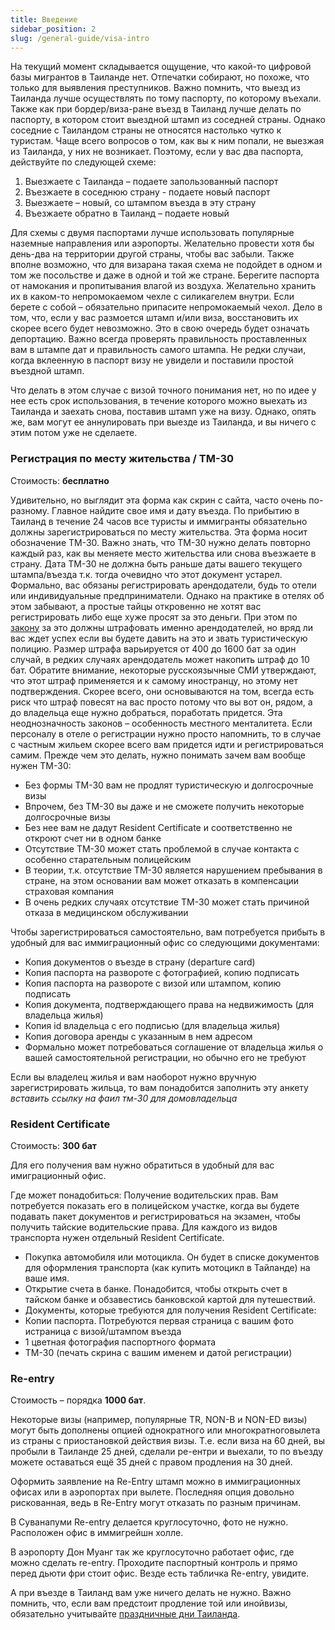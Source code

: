 ```yaml
---
title: Введение
sidebar_position: 2
slug: /general-guide/visa-intro
---
```



На текущий момент складывается ощущение, что какой-то цифровой базы мигрантов в Таиланде нет. Отпечатки собирают, но похоже, что только для выявления преступников. Важно помнить, что выезд из Таиланда лучше осуществлять по тому паспорту, по которому въехали. Также как при бордер/виза-ране въезд в Таиланд лучше делать по паспорту, в котором стоит выездной штамп из соседней страны. Однако соседние с Таиландом страны не относятся настолько чутко к туристам. Чаще всего вопросов о том, как вы к ним попали, не выезжая из Таиланда, у них
не возникает. Поэтому, если у вас два паспорта, действуйте по следующей схеме:


1. Выезжаете с Таиланда – подаете запользованный паспорт
2. Въезжаете в соседнюю страну - подаете новый паспорт
3. Выезжаете – новый, со штампом въезда в эту страну
4. Въезжаете обратно в Таиланд – подаете новый


Для схемы с двумя паспортами лучше использовать популярные наземные направления или аэропорты. Желательно провести хотя бы день-два на территории другой страны, чтобы вас забыли. Также вполне возможно, что для визарана такая схема не подойдет в одном и том же посольстве и даже в одной и той же стране. Берегите паспорта от намокания и пропитывания влагой из воздуха. Желательно хранить их в каком-то непромокаемом чехле с силикагелем внутри. Если берете с собой – обязательно припасите непромокаемый чехол. Дело в том, что, если у вас размоется штамп и/или виза, восстановить их скорее всего будет невозможно. Это в свою очередь будет означать депортацию. Важно всегда проверять правильность проставленных вам в штампе дат и правильность самого штампа. Не редки случаи, когда вклеенную в паспорт визу не увидели и поставили простой въездной штамп.

Что делать в этом случае с визой точного понимания нет, но по идее у нее есть срок использования, в течение которого можно выехать из Таиланда и заехать снова, поставив штамп уже на визу. Однако, опять же, вам могут ее аннулировать при выезде из Таиланда, и вы
ничего с этим потом уже не сделаете. 

### Регистрация по месту жительства / TM-30

Стоимость: **бесплатно**

Удивительно, но выглядит эта форма как скрин с сайта, часто очень по-разному. Главное найдите свое имя и дату въезда. По прибытию в Таиланд в течение 24 часов все туристы и иммигранты обязательно должны зарегистрироваться по месту жительства. Эта форма носит обозначение ТМ-30. Важно знать, что ТМ-30 нужно делать повторно каждый раз, как вы меняете место жительства или снова въезжаете в страну. Дата ТМ-30 не должна быть раньше даты вашего текущего штампа/въезда т.к. тогда очевидно что этот документ устарел. Формально, вас обязаны регистрировать арендодатели, будь то отели или индивидуальные предприниматели. Однако на практике в отелях об этом забывают, а простые тайцы откровенно не хотят вас регистрировать либо еще хуже просят за это деньги. При этом по [закону](https://www.immigration.go.th/?p=14725) за это должны штрафовать именно арендодателей, но вряд ли вас ждет успех если вы будете давить на это и звать туристическую полицию. Размер штрафа варьируется от 400 до 1600 бат за один случай, в редких случаях арендодатель может накопить штраф до 10 бат. Обратите внимание, некоторые русскоязычные СМИ утверждают, что этот штраф применяется и к самому иностранцу, но этому нет подтверждения. Скорее всего, они основываются на том, всегда есть риск что штраф повесят на вас просто потому что вы вот он, рядом, а до владельца еще нужно добраться, поработать придется. Эта неоднозначность законов – особенность местного менталитета. Если персоналу в отеле о регистрации нужно просто напомнить, то в случае с частным жильем скорее всего вам придется идти и регистрироваться самим. Прежде чем это делать, нужно понимать
зачем вам вообще нужен ТМ-30:

- Без формы ТМ-30 вам не продлят туристическую и долгосрочные визы
- Впрочем, без ТМ-30 вы даже и не сможете получить некоторые долгосрочные визы
- Без нее вам не дадут Resident Certificate и соответственно не откроют счет ни в одном банке
- Отсутствие ТМ-30 может стать проблемой в случае контакта с особенно старательным полицейским
- В теории, т.к. отсутствие ТМ-30 является нарушением пребывания в стране, на этом основании вам может отказать в компенсации страховая компания
- В очень редких случаях отсутствие ТМ-30 может стать причиной отказа в медицинском обслуживании


Чтобы зарегистрироваться самостоятельно, вам потребуется прибыть в удобный для вас иммиграционный офис со следующими документами:

- Копия документов о въезде в страну (departure card)
- Копия паспорта на развороте с фотографией, копию подписать
- Копия паспорта на развороте с визой или штампом, копию подписать
- Копия документа, подтверждающего права на недвижимость (для владельца жилья)
- Копия id владельца с его подписью (для владельца жилья)
- Копия договора аренды с указанным в нем адресом
- Формально может потребоваться соглашение от владельца жилья о вашей самостоятельной регистрации, но обычно его не требуют

Если вы владелец жилья и вам наоборот нужно вручную
зарегистрировать жильца, то вам понадобится заполнить эту анкету
*вставить ссылку на фаил тм-30 для домовладельца*


### Resident Certificate

Стоимость: **300 бат**

Для его получения вам нужно обратиться в удобный для вас
имиграционный офис.

Где может понадобиться:
Получение водительских прав. Вам потребуется показать его в полицейском участке, когда вы будете подавать пакет документов и регистрироваться на экзамен, чтобы получить тайские водительские права. Для каждого из видов транспорта нужен отдельный Resident Certificate.

- Покупка автомобиля или мотоцикла. Он будет в списке документов для оформления транспорта (как купить мотоцикл в Тайланде) на ваше имя.
- Открытие счета в банке. Понадобится, чтобы открыть счет в тайском банке и обзавестись банковской картой для путешествий.
- Документы, которые требуются для получения Resident Certificate:
- Копии паспорта. Потребуются первая страница с вашим фото истраница с визой/штампом въезда
- 1 цветная фотография паспортного формата
- ТМ-30 (печать скрина с вашим именем и датой регистрации)


### Re-entry

Стоимость – порядка **1000 бат**.

Некоторые визы (например, популярные TR, NON-B и NON-ED визы) могут быть дополнены опцией однократного или многократноговылета из страны с приостановкой действия визы. Т.е. если виза на 60 дней, вы пробыли в Таиланде 25 дней, сделали ре-ентри и выехали, то по въезду можете оставаться ещё 35 дней с правом продления на 30 дней. 

Оформить заявление на Re-Entry штамп можно в иммиграционных офисах или в аэропортах при вылете. Последняя опция довольно рискованная, ведь в Re-Entry могут отказать по разным причинам.

В Суванапуми Re-entry делается круглосуточно, фото не нужно. Расположен офис в иммигрейшн холле.

В аэропорту Дон Муанг так же круглосуточно работает офис, где можно сделать re-entry. Проходите паспортный контроль и прямо перед дьюти фри стоит офис. Везде есть табличка Re-entry, увидите.

А при въезде в Таиланд вам уже ничего делать не нужно. Важно помнить, что, если вам предстоит продление той или инойвизы, обязательно учитывайте [праздничные дни Таиланда](./Overview.md#holidays).